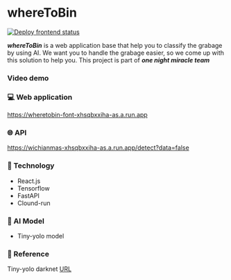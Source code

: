 # whereToBin
[![Deploy frontend status](https://gitlab.com/one-night-miracle/fontend/badges/master/pipeline.svg)](https://gitlab.com/one-night-miracle/fontend/-/commits/master)

  ***whereToBin*** is a web application base that help you to classify the grabage by using AI. We want you to handle the grabage easier, so we come up with this solution to help you. This project is part of ***one night miracle team***

### Video demo

### :computer: Web application
https://wheretobin-font-xhsqbxxiha-as.a.run.app

### :globe_with_meridians: API
https://wichianmas-xhsqbxxiha-as.a.run.app/detect?data=false

### :hammer: Technology
- React.js
- Tensorflow
- FastAPI
- Clound-run

### :robot: AI Model
- Tiny-yolo model


### :page_facing_up: Reference
Tiny-yolo darknet [URL](https://pjreddie.com/darknet/yolo/)
